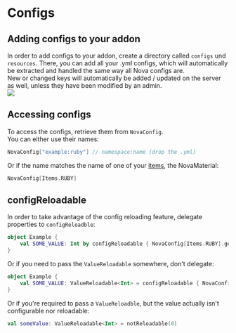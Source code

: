 # Configs

## Adding configs to your addon
In order to add configs to your addon, create a directory called `configs` und `resources`. There, you can add all
your .yml configs, which will automatically be extracted and handled the same way all Nova configs are.  
New or changed keys will automatically be added / updated on the server as well, unless they have been modified by an admin.  
![](https://i.imgur.com/NdG1uX8.png)

## Accessing configs
To access the configs, retrieve them from `NovaConfig`.  
You can either use their names:
```kotlin
NovaConfig["example:ruby"] // namespace:name (drop the .yml)
```
Or if the name matches the name of one of your [items](items/registering-materials.md), the NovaMaterial:
```kotlin
NovaConfig[Items.RUBY]
```

## configReloadable
In order to take advantage of the config reloading feature, delegate properties to `configReloadble`:

```kotlin
object Example {
    val SOME_VALUE: Int by configReloadable { NovaConfig[Items.RUBY].getInt("some_value") }
}
```

Or if you need to pass the `ValueReloadable` somewhere, don't delegate:

```kotlin
object Example {
    val SOME_VALUE: ValueReloadable<Int> = configReloadable { NovaConfig[Items.RUBY].getInt("some_value") }
}
```

Or if you're required to pass a `ValueReloadble`, but the value actually isn't configurable nor reloadable:

```kotlin
val someValue: ValueReloadable<Int> = notReloadable(0)
```